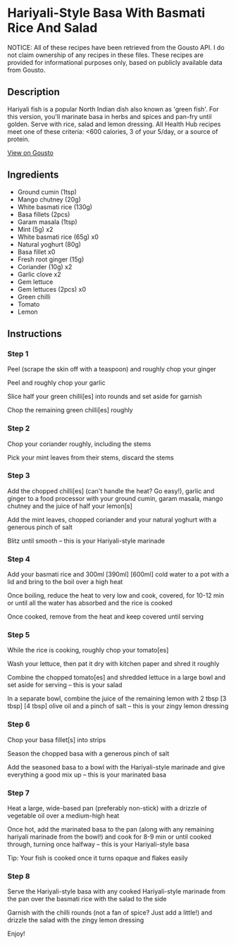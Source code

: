 # Hariyali-Style Basa With Basmati Rice And Salad

NOTICE: All of these recipes have been retrieved from the Gousto API. I do not claim ownership of any recipes in these files. These recipes are provided for informational purposes only, based on publicly available data from Gousto.

## Description

Hariyali fish is a popular North Indian dish also known as 'green fish'. For this version, you'll marinate basa in herbs and spices and pan-fry until golden. Serve with rice, salad and lemon dressing. All Health Hub recipes meet one of these criteria: <600 calories, 3 of your 5/day, or a source of protein.

[View on Gousto](https://www.gousto.co.uk/recipes/cookbook/hariyali-fish-with-basmati-rice)

## Ingredients

- Ground cumin (1tsp)
- Mango chutney (20g)
- White basmati rice (130g)
- Basa fillets (2pcs)
- Garam masala (1tsp)
- Mint (5g) x2
- White basmati rice (65g) x0
- Natural yoghurt (80g)
- Basa fillet x0
- Fresh root ginger (15g)
- Coriander (10g) x2
- Garlic clove x2
- Gem lettuce
- Gem lettuces (2pcs) x0
- Green chilli
- Tomato
- Lemon

## Instructions


### Step 1

Peel (scrape the skin off with a teaspoon) and roughly chop your ginger

Peel and roughly chop your garlic

Slice half your green chilli[es] into rounds and set aside for garnish

Chop the remaining green chilli[es] roughly


### Step 2

Chop your coriander roughly, including the stems

Pick your mint leaves from their stems, discard the stems


### Step 3

Add the chopped chilli[es] (can't handle the heat? Go easy!), garlic and ginger to a food processor with your ground cumin, garam masala, mango chutney and the juice of half your lemon[s]

Add the mint leaves, chopped coriander and your natural yoghurt with a generous pinch of salt

Blitz until smooth – this is your Hariyali-style marinade


### Step 4

Add your basmati rice and 300ml <span class="text-purple">[390ml]</span> <span class="text-danger">[600ml]</span> cold water to a pot with a lid and bring to the boil over a high heat

Once boiling, reduce the heat to very low and cook, covered, for 10-12 min or until all the water has absorbed and the rice is cooked

Once cooked, remove from the heat and keep covered until serving


### Step 5

While the rice is cooking, roughly chop your tomato[es]

Wash your lettuce, then pat it dry with kitchen paper and shred it roughly

Combine the chopped tomato[es] and shredded lettuce in a large bowl and set aside for serving – this is your salad

In a separate bowl, combine the juice of the remaining lemon with 2 tbsp <span class="text-purple">[3 tbsp]</span><span class="text-danger"> [4 tbsp]</span> olive oil and a pinch of salt – this is your zingy lemon dressing


### Step 6

Chop your basa fillet[s] into strips

Season the chopped basa with a generous pinch of salt

Add the seasoned basa to a bowl with the Hariyali-style marinade and give everything a good mix up – this is your marinated basa


### Step 7

Heat a large, wide-based pan (preferably non-stick) with a drizzle of vegetable oil over a medium-high heat

Once hot, add the marinated basa to the pan (along with any remaining hariyali marinade from the bowl!) and cook for 8-9 min or until cooked through, turning once halfway – this is your Hariyali-style basa

Tip: Your fish is cooked once it turns opaque and flakes easily

### Step 8

Serve the Hariyali-style basa with any cooked Hariyali-style marinade from the pan over the basmati rice with the salad to the side

Garnish with the chilli rounds (not a fan of spice? Just add a little!) and drizzle the salad with the zingy lemon dressing

Enjoy!

